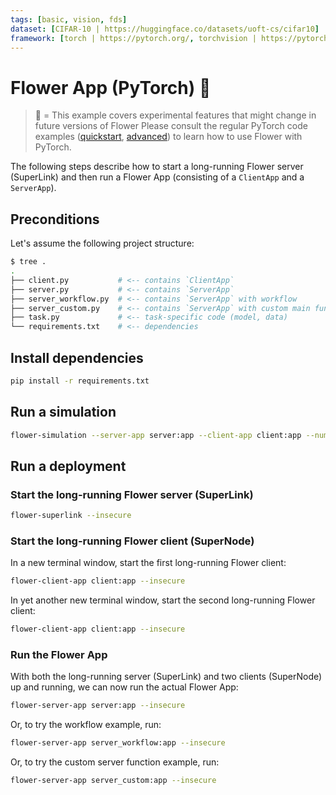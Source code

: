 ```yaml
---
tags: [basic, vision, fds]
dataset: [CIFAR-10 | https://huggingface.co/datasets/uoft-cs/cifar10]
framework: [torch | https://pytorch.org/, torchvision | https://pytorch.org/vision/stable/index.html]
---
```


# Flower App (PyTorch) 🧪

> 🧪 = This example covers experimental features that might change in future versions of Flower
> Please consult the regular PyTorch code examples ([quickstart](https://github.com/adap/flower/tree/main/examples/quickstart-pytorch), [advanced](https://github.com/adap/flower/tree/main/examples/advanced-pytorch)) to learn how to use Flower with PyTorch.

The following steps describe how to start a long-running Flower server (SuperLink) and then run a Flower App (consisting of a `ClientApp` and a `ServerApp`).

## Preconditions

Let's assume the following project structure:

```bash
$ tree .
.
├── client.py           # <-- contains `ClientApp`
├── server.py           # <-- contains `ServerApp`
├── server_workflow.py  # <-- contains `ServerApp` with workflow
├── server_custom.py    # <-- contains `ServerApp` with custom main function
├── task.py             # <-- task-specific code (model, data)
└── requirements.txt    # <-- dependencies
```

## Install dependencies

```bash
pip install -r requirements.txt
```

## Run a simulation

```bash
flower-simulation --server-app server:app --client-app client:app --num-supernodes 2
```

## Run a deployment

### Start the long-running Flower server (SuperLink)

```bash
flower-superlink --insecure
```

### Start the long-running Flower client (SuperNode)

In a new terminal window, start the first long-running Flower client:

```bash
flower-client-app client:app --insecure
```

In yet another new terminal window, start the second long-running Flower client:

```bash
flower-client-app client:app --insecure
```

### Run the Flower App

With both the long-running server (SuperLink) and two clients (SuperNode) up and running, we can now run the actual Flower App:

```bash
flower-server-app server:app --insecure
```

Or, to try the workflow example, run:

```bash
flower-server-app server_workflow:app --insecure
```

Or, to try the custom server function example, run:

```bash
flower-server-app server_custom:app --insecure
```
